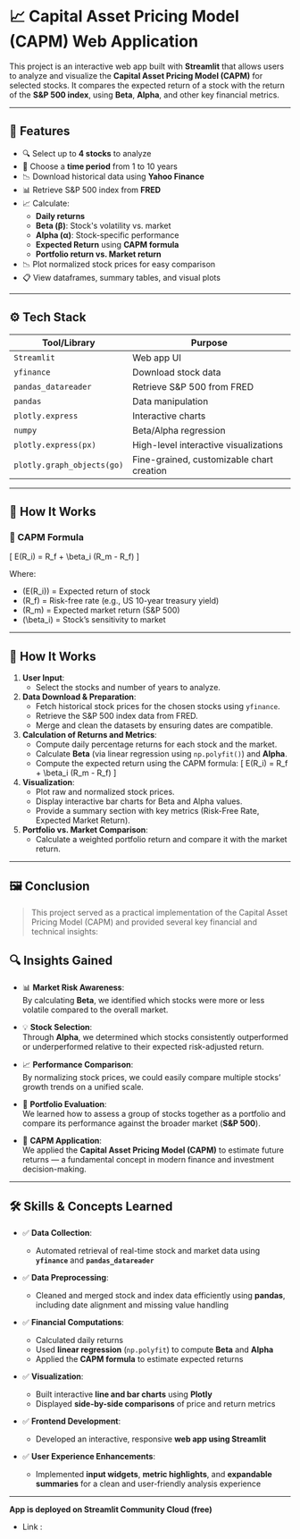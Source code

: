 # 📈 Capital Asset Pricing Model (CAPM) Web Application

This project is an interactive web app built with **Streamlit** that allows users to analyze and visualize the **Capital Asset Pricing Model (CAPM)** for selected stocks. It compares the expected return of a stock with the return of the **S&P 500 index**, using **Beta**, **Alpha**, and other key financial metrics.

---

## 🚀 Features

- 🔍 Select up to **4 stocks** to analyze
- 📅 Choose a **time period** from 1 to 10 years
- 📉 Download historical data using **Yahoo Finance**
- 📊 Retrieve S&P 500 index from **FRED**
- 📈 Calculate:
  - **Daily returns**
  - **Beta (β)**: Stock's volatility vs. market
  - **Alpha (α)**: Stock-specific performance
  - **Expected Return** using **CAPM formula**
  - **Portfolio return vs. Market return**
- 📉 Plot normalized stock prices for easy comparison
- 📋 View dataframes, summary tables, and visual plots

---

## ⚙️ Tech Stack

| Tool/Library       | Purpose                         |
|--------------------|----------------------------------|
| `Streamlit`        | Web app UI                      |
| `yfinance`         | Download stock data             |
| `pandas_datareader`| Retrieve S&P 500 from FRED      |
| `pandas`           | Data manipulation               |
| `plotly.express`   | Interactive charts              |
| `numpy`            | Beta/Alpha regression           |
| `plotly.express(px)`    | High-level interactive visualizations         |
| `plotly.graph_objects(go)` | Fine-grained, customizable chart creation   |

---

## 🧠 How It Works

### 🧮 CAPM Formula
\[
E(R_i) = R_f + \beta_i (R_m - R_f)
\]

Where:
- \(E(R_i)\) = Expected return of stock
- \(R_f\) = Risk-free rate (e.g., US 10-year treasury yield)
- \(R_m\) = Expected market return (S&P 500)
- \(\beta_i\) = Stock’s sensitivity to market

---

## 🧠 How It Works

1. **User Input**:  
   - Select the stocks and number of years to analyze.
2. **Data Download & Preparation**:  
   - Fetch historical stock prices for the chosen stocks using `yfinance`.
   - Retrieve the S&P 500 index data from FRED.
   - Merge and clean the datasets by ensuring dates are compatible.
3. **Calculation of Returns and Metrics**:  
   - Compute daily percentage returns for each stock and the market.
   - Calculate **Beta** (via linear regression using `np.polyfit()`) and **Alpha**.
   - Compute the expected return using the CAPM formula:
     \[
     E(R_i) = R_f + \beta_i (R_m - R_f)
     \]
4. **Visualization**:  
   - Plot raw and normalized stock prices.
   - Display interactive bar charts for Beta and Alpha values.
   - Provide a summary section with key metrics (Risk-Free Rate, Expected Market Return).
5. **Portfolio vs. Market Comparison**:  
   - Calculate a weighted portfolio return and compare it with the market return.

---

## 🖼️ Conclusion

> This project served as a practical implementation of the Capital Asset Pricing Model (CAPM) and provided several key financial and technical insights:

## 🔍 Insights Gained

- 📊 **Market Risk Awareness**:  
  By calculating **Beta**, we identified which stocks were more or less volatile compared to the overall market.

- 💡 **Stock Selection**:  
  Through **Alpha**, we determined which stocks consistently outperformed or underperformed relative to their expected risk-adjusted return.

- 📈 **Performance Comparison**:  
  By normalizing stock prices, we could easily compare multiple stocks’ growth trends on a unified scale.

- 💼 **Portfolio Evaluation**:  
  We learned how to assess a group of stocks together as a portfolio and compare its performance against the broader market (**S&P 500**).

- 🧮 **CAPM Application**:  
  We applied the **Capital Asset Pricing Model (CAPM)** to estimate future returns — a fundamental concept in modern finance and investment decision-making.

---

## 🛠️ Skills & Concepts Learned

- ✅ **Data Collection**:
  - Automated retrieval of real-time stock and market data using **`yfinance`** and **`pandas_datareader`**

- ✅ **Data Preprocessing**:
  - Cleaned and merged stock and index data efficiently using **pandas**, including date alignment and missing value handling

- ✅ **Financial Computations**:
  - Calculated daily returns
  - Used **linear regression** (`np.polyfit`) to compute **Beta** and **Alpha**
  - Applied the **CAPM formula** to estimate expected returns

- ✅ **Visualization**:
  - Built interactive **line and bar charts** using **Plotly**
  - Displayed **side-by-side comparisons** of price and return metrics

- ✅ **Frontend Development**:
  - Developed an interactive, responsive **web app using Streamlit**

- ✅ **User Experience Enhancements**:
  - Implemented **input widgets**, **metric highlights**, and **expandable summaries** for a clean and user-friendly analysis experience

---
**App is deployed on Streamlit Community Cloud (free)**
- Link : 
